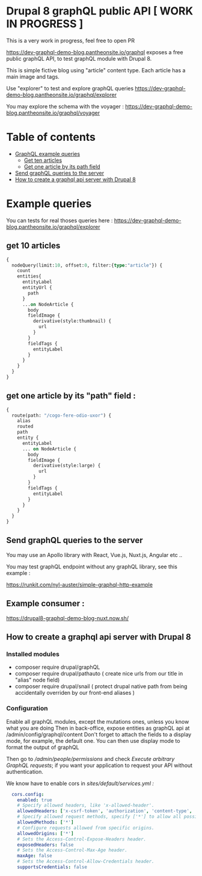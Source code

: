 # Drupal 8 graphQL public API [ WORK IN PROGRESS ]

This is a very work in progress, feel free to open PR 

https://dev-graphql-demo-blog.pantheonsite.io/graphql exposes a free public graphQL API, to test graphQL module with Drupal 8. 

This is simple fictive blog using "article" content type. Each article has a main image and tags. 

Use "explorer" to test and explore graphQL queries
https://dev-graphql-demo-blog.pantheonsite.io/graphql/explorer

You may explore the schema with the voyager : 
https://dev-graphql-demo-blog.pantheonsite.io/graphql/voyager

Table of contents
=================
  * [GraphQL example queries](#example-queries)
    * [Get ten articles](#get-10-articles)
    * [Get one article by its path field](#get-one-article-by-its-path-field-)
  * [Send graphQL queries to the server](#send-graphql-queries-to-the-server)
  * [How to create a graphql api server with Drupal 8](#how-to-create-a-graphql-api-server-with-drupal-8)

# Example queries

You can tests for real thoses queries here : https://dev-graphql-demo-blog.pantheonsite.io/graphql/explorer

## get 10 articles

```graphql
{
  nodeQuery(limit:10, offset:0, filter:{type:"article"}) {
    count
    entities{
      entityLabel
      entityUrl {
        path
      }
      ...on NodeArticle {
        body
        fieldImage {
          derivative(style:thumbnail) {
            url
          }
        }
        fieldTags {
          entityLabel
        }
      }
    }
  }
}
```

## get one article by its "path" field :

```graphql
{
  route(path: "/cogo-fere-odio-uxor") {
    alias
    routed
    path
    entity {
      entityLabel
      ... on NodeArticle {
        body
        fieldImage {
          derivative(style:large) {
            url
          }
        }
        fieldTags {
          entityLabel
        }
      }
    }
  }
}
```

## Send graphQL queries to the server

You may use an Apollo library with React, Vue.js, Nuxt.js, Angular etc .. 

You may test graphQL endpoint without any graphQL library, see this example :

https://runkit.com/nyl-auster/simple-graphql-http-example

## Example consumer :

https://drupal8-graphql-demo-blog-nuxt.now.sh/

## How to create a graphql api server with Drupal 8

### Installed modules

- composer require drupal/graphQL
- composer require drupal/pathauto ( create nice urls from our title in "alias" node field)
- composer require drupal/snail ( protect drupal native path from being accidentally overriden by our front-end aliases )

### Configuration

Enable all graphQL modules, except the mutations ones, unless you know what you are doing
Then in back-office, expose entities as graphQL api at /admin/config/graphql/content
Don't forget to attach the fields to a display mode, for example, the default one.
You can then use display mode to format the output of graphQL

Then go to */admin/people/permissions* and check *Execute arbitrary GraphQL requests*; if you want your application to request your API without authentication.

We know have to enable cors
in *sites/default/services.yml :*

```yml
  cors.config:
    enabled: true
    # Specify allowed headers, like 'x-allowed-header'.
    allowedHeaders: ['x-csrf-token', 'authorization', 'content-type', 'accept', 'origin', 'x-requested-with']
    # Specify allowed request methods, specify ['*'] to allow all possible ones.
    allowedMethods: ['*']
    # Configure requests allowed from specific origins.
    allowedOrigins: ['*']
    # Sets the Access-Control-Expose-Headers header.
    exposedHeaders: false
    # Sets the Access-Control-Max-Age header.
    maxAge: false
    # Sets the Access-Control-Allow-Credentials header.
    supportsCredentials: false
```
